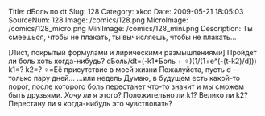 Title: dБоль по dt 
Slug: 128 
Category: xkcd 
Date: 2009-05-21 18:05:03 
SourceNum: 128 
Image: /comics/128.png 
MicroImage: /comics/128_micro.png 
MiniImage: /comics/128_mini.png 
Description: Ты смеешься, чтобы не плакать, ты вычисляешь, чтобы не плакать… 

[Лист, покрытый формулами и лирическими размышлениями]
Пройдет ли боль хоть когда-нибудь?
dБоль/dt=(-k1*Боль + ♀)(1/(1+e^(-(t-k2)/d)))
k1=? k2=? ♀=Её присутствие в моей жизни
Пожалуйста, пусть d — только пару дней…
…или недель
Думаю, в будущем есть какой-то порог, после которого боль перестанет что-то значит и мы сможем быть друзьями.
_Хочу ли_ я этого?
Положительно ли k1? Велико ли k2?
Перестану ли я когда-нибудь это чувствовать?